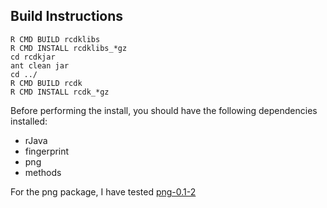 Build Instructions
------------------

	R CMD BUILD rcdklibs
	R CMD INSTALL rcdklibs_*gz
	cd rcdkjar
	ant clean jar
	cd ../
	R CMD BUILD rcdk
	R CMD INSTALL rcdk_*gz

Before performing the install, you should have the following dependencies installed:

* rJava
* fingerprint
* png
* methods

For the png package, I have tested [png-0.1-2](http://www.rforge.net/png/files/)
